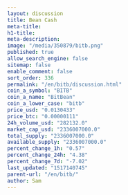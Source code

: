 ```yaml
---
layout: discussion
title: Bean Cash
meta-title: 
h1-title: 
meta-description: 
image: "/media/350879/bitb.png"
published: true
allow_search_engine: false
sitemap: false
enable_comment: false
sort_order: 336
permalink: "/en/bitb/discussion.html"
coin_a_symbol: "BITB"
coin_a_name: "BitBean"
coin_a_lower_case: "bitb"
price_usd: "0.0130433"
price_btc: "0.00000111"
24h_volume_usd: "282132.0"
market_cap_usd: "2336007000.0"
total_supply: "2336007000.0"
available_supply: "2336007000.0"
percent_change_1h: "0.57"
percent_change_24h: "4.38"
percent_change_7d: "-7.02"
last_updated: "1517140745"
parent-url: "/en/bitb/"
author: Sam
---
```



